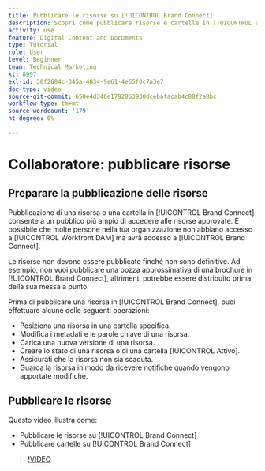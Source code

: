 ```yaml
---
title: Pubblicare le risorse su [!UICONTROL Brand Connect]
description: Scopri come pubblicare risorse e cartelle in [!UICONTROL Brand Connect] in [!UICONTROL Workfront DAM].
activity: use
feature: Digital Content and Documents
type: Tutorial
role: User
level: Beginner
team: Technical Marketing
kt: 8997
exl-id: 30f2684c-345a-4834-9e61-4e65f0c7a3e7
doc-type: video
source-git-commit: 650e4d346e1792863930dcebafacab4c88f2a8bc
workflow-type: tm+mt
source-wordcount: '179'
ht-degree: 0%

---
```


# Collaboratore: pubblicare risorse

## Preparare la pubblicazione delle risorse

Pubblicazione di una risorsa o una cartella in [!UICONTROL Brand Connect] consente a un pubblico più ampio di accedere alle risorse approvate. È possibile che molte persone nella tua organizzazione non abbiano accesso a [!UICONTROL Workfront DAM] ma avrà accesso a [!UICONTROL Brand Connect].

Le risorse non devono essere pubblicate finché non sono definitive. Ad esempio, non vuoi pubblicare una bozza approssimativa di una brochure in [!UICONTROL Brand Connect], altrimenti potrebbe essere distribuito prima della sua messa a punto.

Prima di pubblicare una risorsa in [!UICONTROL Brand Connect], puoi effettuare alcune delle seguenti operazioni:

* Posiziona una risorsa in una cartella specifica.
* Modifica i metadati e le parole chiave di una risorsa.
* Carica una nuova versione di una risorsa.
* Creare lo stato di una risorsa o di una cartella [!UICONTROL Attivo].
* Assicurati che la risorsa non sia scaduta.
* Guarda la risorsa in modo da ricevere notifiche quando vengono apportate modifiche.

## Pubblicare le risorse

Questo video illustra come:

* Pubblicare le risorse su [!UICONTROL Brand Connect]
* Pubblicare cartelle su [!UICONTROL Brand Connect]

>[!VIDEO](https://video.tv.adobe.com/v/335257/?quality=12&learn=on)

